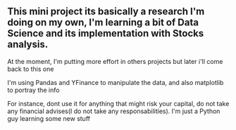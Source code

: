 <H2>This mini project its basically a research I'm doing on my own, I'm learning a bit of Data Science and its implementation with Stocks analysis. </H2> 
<p> At the moment, I'm putting more effort in others projects but later i'll come back to this one </p>


<p> I'm using Pandas and YFinance to manipulate the data, and also matplotlib to portray the info</p>
<p>For instance, dont use it for anything that might risk your capital, do not take any financial advises(I do not take any responsabilities). I'm just a Python guy learning some new stuff</p>
